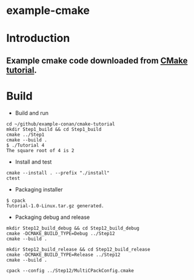 example-cmake
=================================
# Introduction
Example cmake code downloaded from [CMake tutorial](https://cmake.org/cmake/help/latest/guide/tutorial/index.html).
- 

# Build
- Build and run
```shell
cd ~/github/example-conan/cmake-tutorial
mkdir Step1_build && cd Step1_build
cmake ../Step1
cmake --build .
$ ./Tutorial 4
The square root of 4 is 2
```
- Install and test
```shell
cmake --install . --prefix "./install"
ctest
```
- Packaging installer
```shell
$ cpack
Tutorial-1.0-Linux.tar.gz generated.
```
- Packaging debug and release
```shell
mkdir Step12_build_debug && cd Step12_build_debug
cmake -DCMAKE_BUILD_TYPE=Debug ../Step12
cmake --build .

mkdir Step12_build_release && cd Step12_build_release
cmake -DCMAKE_BUILD_TYPE=Release ../Step12
cmake --build .

cpack --config ../Step12/MultiCPackConfig.cmake
```
